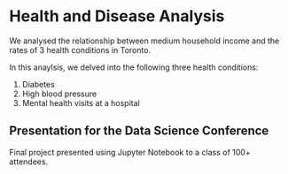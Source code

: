 # Health and Disease Analysis

We analysed the relationship between medium household income and the rates of 3 health conditions in Toronto.

In this anaylsis, we delved into the following three health conditions: 
1. Diabetes 
2. High blood pressure
3. Mental health visits at a hospital

## Presentation for the Data Science Conference
Final project presented using Jupyter Notebook to a class of 100+ attendees.

